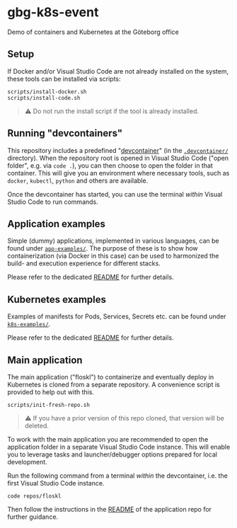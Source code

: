 # gbg-k8s-event

Demo of containers and Kubernetes at the Göteborg office

## Setup

If Docker and/or Visual Studio Code are not already installed on the system, these tools can be installed via scripts:

```shell
scripts/install-docker.sh
scripts/install-code.sh
```

> ⚠️ Do not run the install script if the tool is already installed.

## Running "devcontainers"

This repository includes a predefined "[devcontainer](https://containers.dev/)" (in the [`.devcontainer/`](./devcontainer) directory). When the repository root is opened in Visual Studio Code ("open folder", e.g. via `code .`), you can then choose to open the folder in that container. This will give you an environment where necessary tools, such as `docker`, `kubectl`, `python` and others are available.

Once the devcontainer has started, you can use the terminal _within_ Visual Studio Code to run commands.

## Application examples

Simple (dummy) applications, implemented in various languages, can be found under [`app-examples/`](./app-examples). The purpose of these is to show how containerization (via Docker in this case) can be used to harmonized the build- and execution experience for different stacks.

Please refer to the dedicated [README](./app-examples/README.md) for further details.

## Kubernetes examples

Examples of manifests for Pods, Services, Secrets etc. can be found under [`k8s-examples/`](./k8s-examples).

Please refer to the dedicated [README](./k8s-examples/README.md) for further details.

## Main application

The main application ("floskl") to containerize and eventually deploy in Kubernetes is cloned from a separate repository. A convenience script is provided to help out with this.

```shell
scripts/init-fresh-repo.sh
```

> ⚠️ If you have a prior version of this repo cloned, that version will be deleted.

To work with the main application you are recommended to open the application folder in a separate Visual Studio Code instance. This will enable you to leverage tasks and launcher/debugger options prepared for local development.

Run the following command from a terminal _within_ the devcontainer, i.e. the first Visual Studio Code instance.

```shell
code repos/floskl
```

Then follow the instructions in the [README](https://github.com/uivraeus/floskl#readme) of the application repo for further guidance.
